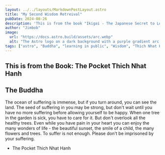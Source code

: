 ```yaml
---
layout: ../../layouts/MarkdownPostLayout.astro
title: "My Second Wisdom Retreival"
pubDate: 2024-08-26
description: 'This is from the book "Ikigai - The Japanese Secret to Long and Happy Life." - '
author: "Jimbob"
image:
  url: "https://docs.astro.build/assets/arc.webp"
  alt: "The Astro logo on a dark background with a purple gradient arc."
tags: ["astro", "Buddha", "learning in public", "Wisdom", "Thich Nhat Hanh"]
---
```


## This is from the Book: The Pocket Thich Nhat Hanh

## The Buddha

The ocean of suffering is immense, but if you turn around, you can see the land.
The seed of suffering in you may be strong, but don't wait until you have no more suffering before allowing yourself to be happy.
When one tree in the garden is sick, you have to care for it. But don't overlook all the healthy trees.
Even while you have pain in your heart you can enjoy the many wonders of life - the beautiful sunset, the smile of a child, the many flowers and trees.
To suffer is not enough. Please don't be imprisoned by your suffering.

- The Pocket Thich Nhat Hanh
